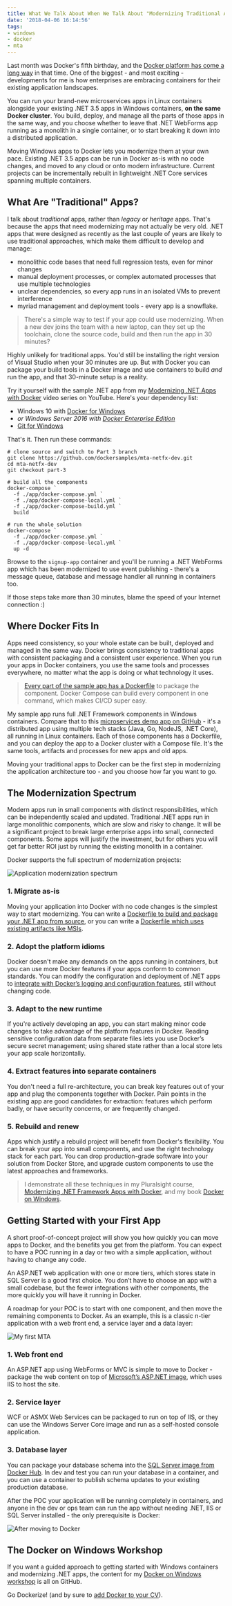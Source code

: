 ```yaml
---
title: What We Talk About When We Talk About "Modernizing Traditional Apps"
date: '2018-04-06 16:14:56'
tags:
- windows
- docker
- mta
---
```


Last month was Docker's fifth birthday, and the [Docker platform has come a long way](https://jaxenter.com/docker-look-back-leap-forward-142745.html) in that time. One of the biggest - and most exciting - developments for me is how enterprises are embracing containers for their existing application landscapes.

You can run your brand-new microservices apps in Linux containers alongside your existing .NET 3.5 apps in Windows containers, **on the same Docker cluster**. You build, deploy, and manage all the parts of those apps in the same way, and you choose whether to leave that .NET WebForms app running as a monolith in a single container, or to start breaking it down into a distributed application.

Moving Windows apps to Docker lets you modernize them at your own pace. Existing .NET 3.5 apps can be run in Docker as-is with no code changes, and moved to any cloud or onto modern infrastructure. Current projects can be incrementally rebuilt in lightweight .NET Core services spanning multiple containers.

## What Are "Traditional" Apps?

I talk about _traditional_ apps, rather than _legacy_ or _heritage_ apps. That's because the apps that need modernizing may not actually be very old. .NET apps that were designed as recently as the last couple of years are likely to use traditional approaches, which make them difficult to develop and manage:

- monolithic code bases that need full regression tests, even for minor changes
- manual deployment processes, or complex automated processes that use multiple technologies
- unclear dependencies, so every app runs in an isolated VMs to prevent interference
- myriad management and deployment tools - every app is a snowflake.

> There's a simple way to test if your app could use modernizing. When a new dev joins the team with a new laptop, can they set up the toolchain, clone the source code, build and then run the app in 30 minutes?

Highly unlikely for traditional apps. You'd still be installing the right version of Visual Studio when your 30 minutes are up. But with Docker you can package your build tools in a Docker image and use containers to build _and_ run the app, and that 30-minute setup is a reality.

Try it yourself with the sample .NET app from my [Modernizing .NET Apps with Docker](https://www.youtube.com/watch?v=yksOaJ7wZRY&list=PLkA60AVN3hh8mDYH0V8XpLpjzDHXrReFN) video series on YouTube. Here's your dependency list:

- Windows 10 with [Docker for Windows](https://store.docker.com/editions/community/docker-ce-desktop-windows)
- _or Windows Server 2016 with [Docker Enterprise Edition](https://store.docker.com/editions/enterprise/docker-ee-server-windows)_
- [Git for Windows](https://gitforwindows.org)

That's it. Then run these commands:

    # clone source and switch to Part 3 branch
    git clone https://github.com/dockersamples/mta-netfx-dev.git
    cd mta-netfx-dev
    git checkout part-3
    
    # build all the components
    docker-compose `
      -f ./app/docker-compose.yml `
      -f ./app/docker-compose-local.yml `
      -f ./app/docker-compose-build.yml `
      build
    
    # run the whole solution
    docker-compose `
      -f ./app/docker-compose.yml `
      -f ./app/docker-compose-local.yml `
      up -d

Browse to the `signup-app` container and you'll be running a .NET WebForms app which has been modernized to use event publishing - there's a message queue, database and message handler all running in containers too.

If those steps take more than 30 minutes, blame the speed of your Internet connection :)

## Where Docker Fits In

Apps need consistency, so your whole estate can be built, deployed and managed in the same way. Docker brings consistency to traditional apps with consistent packaging and a consistent user experience. When you run your apps in Docker containers, you use the same tools and processes everywhere, no matter what the app is doing or what technology it uses.

> [Every part of the sample app has a Dockerfile](https://github.com/dockersamples/mta-netfx-dev/tree/part-3/docker) to package the component. Docker Compose can build every component in one command, which makes CI/CD super easy.

My sample app runs full .NET Framework components in Windows containers. Compare that to this [microservices demo app on GitHub](https://github.com/microservices-demo/microservices-demo) - it's a distributed app using multiple tech stacks (Java, Go, NodeJS, .NET Core), all running in Linux containers. Each of those components has a Dockerfile, and you can deploy the app to a Docker cluster with a Compose file. It's the same tools, artifacts and processes for new apps and old apps.

Moving your traditional apps to Docker can be the first step in modernizing the application architecture too - and you choose how far you want to go.

## The Modernization Spectrum

Modern apps run in small components with distinct responsibilities, which can be independently scaled and updated. Traditional .NET apps run in large monolithic components, which are slow and risky to change. It will be a significant project to break large enterprise apps into small, connected components. Some apps will justify the investment, but for others you will get far better ROI just by running the existing monolith in a container.

Docker supports the full spectrum of modernization projects:

![Application modernization spectrum](/content/images/2018/04/mta-spectrum-1.png)

### 1. Migrate as-is

Moving your application into Docker with no code changes is the simplest way to start modernizing. You can write a [Dockerfile to build and package your .NET app from source](https://github.com/dockersamples/mta-netfx-dev/blob/part-1/docker/web/Dockerfile), or you can write a [Dockerfile which uses existing artifacts like MSIs](https://github.com/sixeyed/docker-windows-workshop/blob/master/part-2/web-1.0/Dockerfile).

### 2. Adopt the platform idioms

Docker doesn't make any demands on the apps running in containers, but you can use more Docker features if your apps conform to common standards. You can modify the configuration and deployment of .NET apps to [integrate with Docker’s logging and configuration features](https://github.com/dockersamples/mta-netfx-dev/blob/part-3/docker/web/start.ps1), still without changing code.

### 3. Adapt to the new runtime

If you're actively developing an app, you can start making minor code changes to take advantage of the platform features in Docker. Reading sensitive configuration data from separate files lets you use Docker’s secure secret management; using shared state rather than a local store lets your app scale horizontally.

### 4. Extract features into separate containers

You don't need a full re-architecture, you can break key features out of your app and plug the components together with Docker. Pain points in the existing app are good candidates for extraction: features which perform badly, or have security concerns, or are frequently changed.

### 5. Rebuild and renew

Apps which justify a rebuild project will benefit from Docker's flexibility. You can break your app into small components, and use the right technology stack for each part. You can drop production-grade software into your solution from Docker Store, and upgrade custom components to use the latest approaches and frameworks.

> I demonstrate all these techniques in my Pluralsight course, [Modernizing .NET Framework Apps with Docker](https://pluralsight.pxf.io/c/1197078/424552/7490?u=https%3A%2F%2Fwww.pluralsight.com%2Fcourses%2Fmodernizing-dotnet-framework-apps-docker), and my book [Docker on Windows](https://www.amazon.com/Docker-Windows-Elton-Stoneman-ebook/dp/B0711Y4J9K/).

## Getting Started with your First App

A short proof-of-concept project will show you how quickly you can move apps to Docker, and the benefits you get from the platform. You can expect to have a POC running in a day or two with a simple application, without having to change any code.

An ASP.NET web application with one or more tiers, which stores state in SQL Server is a good first choice. You don’t have to choose an app with a small codebase, but the fewer integrations with other components, the more quickly you will have it running in Docker.

A roadmap for your POC is to start with one component, and then move the remaining components to Docker. As an example, this is a classic n-tier application with a web front end, a service layer and a data layer:

![My first MTA](/content/images/2018/04/mta-first-app.JPG)

### 1. Web front end

An ASP.NET app using WebForms or MVC is simple to move to Docker - package the web content on top of [Microsoft’s ASP.NET image](https://hub.docker.com/r/microsoft/aspnet/), which uses IIS to host the site.

### 2. Service layer

WCF or ASMX Web Services can be packaged to run on top of IIS, or they can use the Windows Server Core image and run as a self-hosted console application.

### 3. Database layer

You can package your database schema into the [SQL Server image from Docker Hub](https://hub.docker.com/r/microsoft/aspnet/). In dev and test you can run your database in a container, and you can use a container to publish schema updates to your existing production database.

After the POC your application will be running completely in containers, and anyone in the dev or ops team can run the app without needing .NET, IIS or SQL Server installed - the only prerequisite is Docker:

![After moving to Docker](/content/images/2018/04/mta-first-app-after.JPG)

## The Docker on Windows Workshop

If you want a guided approach to getting started with Windows containers and modernizing .NET apps, the content for my [Docker on Windows workshop](https://dockr.ly/windows-workshop) is all on GitHub.

Go Dockerize! (and by sure to [add Docker to your CV](http://providepeople.com/why-it-pros-need-container-docker-skills-in-2018/)).

<!--kg-card-end: markdown-->